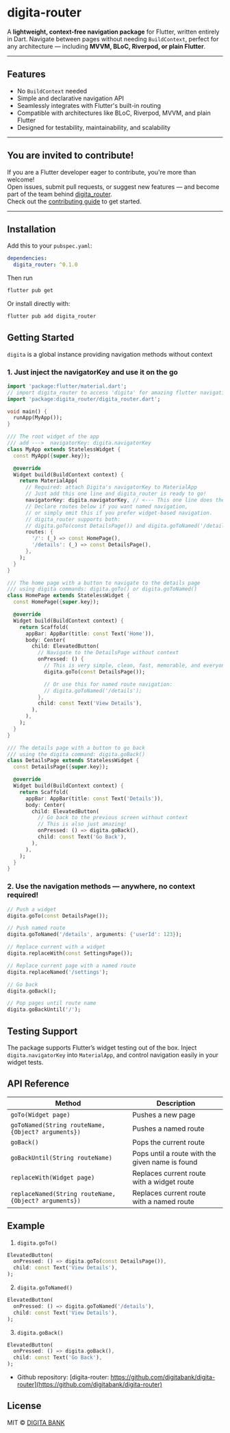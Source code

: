 # digita-router

A **lightweight, context-free navigation package** for Flutter, written entirely in Dart. Navigate between pages without needing `BuildContext`, perfect for any architecture — including **MVVM, BLoC, Riverpod, or plain Flutter**.

---

## Features

- No `BuildContext` needed
- Simple and declarative navigation API
- Seamlessly integrates with Flutter's built-in routing
- Compatible with architectures like BLoC, Riverpod, MVVM, and plain Flutter
- Designed for testability, maintainability, and scalability

---

## You are invited to contribute!

If you are a Flutter developer eager to contribute, you're more than welcome!  
Open issues, submit pull requests, or suggest new features — and become part of the team behind [digita_router](https://github.com/digitabank/digita-router).  
Check out the [contributing guide](https://github.com/digitabank/digita-router/blob/main/CONTRIBUTING.md) to get started.

---

## Installation

Add this to your `pubspec.yaml`:

```yaml
dependencies:
  digita_router: ^0.1.0
```

Then run

```bash
flutter pub get
```

Or install directly with:

```bash
flutter pub add digita_router
```

## Getting Started

`digita` is a global instance providing navigation methods without context

### 1. Just inject the navigatorKey and use it on the go

```dart
import 'package:flutter/material.dart';
// import digita_router to access 'digita' for amazing flutter navigation
import 'package:digita_router/digita_router.dart';

void main() {
  runApp(MyApp());
}

/// The root widget of the app
/// add --->  navigatorKey: digita.navigatorKey
class MyApp extends StatelessWidget {
  const MyApp({super.key});

  @override
  Widget build(BuildContext context) {
    return MaterialApp(
      // Required: attach Digita's navigatorKey to MaterialApp
      // Just add this one line and digita_router is ready to go!
      navigatorKey: digita.navigatorKey, // <--- This one line does the magic!
      // Declare routes below if you want named navigation,
      // or simply omit this if you prefer widget-based navigation.
      // digita_router supports both:
      // digita.goTo(const DetailsPage()) and digita.goToNamed('/details')
      routes: {
        '/': (_) => const HomePage(),
        '/details': (_) => const DetailsPage(),
      },
    );
  }
}

/// The home page with a button to navigate to the details page
/// using digita commands: digita.goTo() or digita.goToNamed()
class HomePage extends StatelessWidget {
  const HomePage({super.key});

  @override
  Widget build(BuildContext context) {
    return Scaffold(
      appBar: AppBar(title: const Text('Home')),
      body: Center(
        child: ElevatedButton(
          // Navigate to the DetailsPage without context
          onPressed: () {
            // This is very simple, clean, fast, memorable, and everyone loves it — just amazing!
            digita.goTo(const DetailsPage());

            // Or use this for named route navigation:
            // digita.goToNamed('/details');
          },
          child: const Text('View Details'),
        ),
      ),
    );
  }
}

/// The details page with a button to go back
/// using the digita command: digita.goBack()
class DetailsPage extends StatelessWidget {
  const DetailsPage({super.key});

  @override
  Widget build(BuildContext context) {
    return Scaffold(
      appBar: AppBar(title: const Text('Details')),
      body: Center(
        child: ElevatedButton(
          // Go back to the previous screen without context
          // This is also just amazing!
          onPressed: () => digita.goBack(),
          child: const Text('Go Back'),
        ),
      ),
    );
  }
}

```

### 2. Use the navigation methods — anywhere, no context required!

```dart
// Push a widget
digita.goTo(const DetailsPage());

// Push named route
digita.goToNamed('/details', arguments: {'userId': 123});

// Replace current with a widget
digita.replaceWith(const SettingsPage());

// Replace current page with a named route
digita.replaceNamed('/settings');

// Go back
digita.goBack();

// Pop pages until route name
digita.goBackUntil('/');
```

## Testing Support

The package supports Flutter’s widget testing out of the box. Inject `digita.navigatorKey` into `MaterialApp`, and control navigation easily in your widget tests.

## API Reference

| Method                                                | Description                                     |
| ----------------------------------------------------- | ----------------------------------------------- |
| `goTo(Widget page)`                                   | Pushes a new page                               |
| `goToNamed(String routeName, {Object? arguments})`    | Pushes a named route                            |
| `goBack()`                                            | Pops the current route                          |
| `goBackUntil(String routeName)`                       | Pops until a route with the given name is found |
| `replaceWith(Widget page)`                            | Replaces current route with a widget route      |
| `replaceNamed(String routeName, {Object? arguments})` | Replaces current route with a named route       |

## Example

1. `digita.goTo()`

```dart
ElevatedButton(
  onPressed: () => digita.goTo(const DetailsPage()),
  child: const Text('View Details'),
);
```

2. `digita.goToNamed()`

```dart
ElevatedButton(
  onPressed: () => digita.goToNamed('/details'),
  child: const Text('View Details'),
);
```

3. `digita.goBack()`

```dart
ElevatedButton(
  onPressed: () => digita.goBack(),
  child: const Text('Go Back'),
);
```

- Github repository: [digita-router: https://github.com/digitabank/digita-router](https://github.com/digitabank/digita-router)

## License

MIT © [DIGITA BANK](https://digitabank.com)
